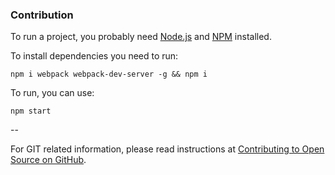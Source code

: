 ### Contribution

To run a project, you probably need [Node.js](https://nodejs.org/en/download/) and [NPM](https://docs.npmjs.com/cli/install) installed.

To install dependencies you need to run:

    npm i webpack webpack-dev-server -g && npm i

To run, you can use:

    npm start

--

For GIT related information, please read instructions at [Contributing to Open Source on GitHub](https://guides.github.com/activities/contributing-to-open-source/).
